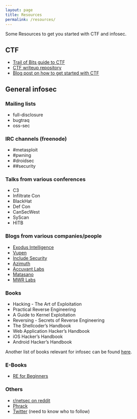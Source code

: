 ```yaml
---
layout: page
title: Resources
permalink: /resources/
---
```


Some Resources to get you started with CTF and infosec.

## CTF
* [Trail of Bits guide to CTF](https://trailofbits.github.io/ctf/)
* [CTF writeup repository](https://github.com/ctfs/write-ups)
* [Blog post on how to get started with CTF](http://www.endgame.com/blog/how-to-get-started-in-ctf.html)

## General infosec

### Mailing lists
- full-disclosure
- bugtraq
- oss-sec

### IRC channels (freenode)
- \#metasploit
- \#pwning
- \#droidsec
- \#\#security

### Talks from various conferences
- C3
- Infiltrate Con
- BlackHat
- Def Con
- CanSecWest
- SyScan
- HITB

### Blogs from various companies/people
- [Exodus Intelligence](http://blog.exodusintel.com/)
- [Vupen](http://www.vupen.com/blog/)
- [Include Security](http://blog.includesecurity.com/)
- [Azimuth](http://blog.azimuthsecurity.com/)
- [Accuvant Labs](http://www.accuvant.com/blog/)
- [Matasano](http://matasano.com/research/)
- [MWR Labs](http://labs.mwrinfosecurity.com/blog)

### Books
- Hacking - The Art of Exploitation
- Practical Reverse Engineering
- A Guide to Kernel Exploitation
- Reversing - Secrets of Reverse Engineering
- The Shellcoder’s Handbook
- Web Application Hacker’s Handbook
- iOS Hacker’s Handbook
- Android Hacker’s Handbook

Another list of books relevant for infosec can be found [here](http://dfir.org/?q=node/8).

### E-Books
- [RE for Beginners](http://yurichev.com/writings/RE_for_beginners-en.pdf)

### Others
- [r/netsec on reddit](http://www.reddit.com/r/netsec/)
- [Phrack](http://www.phrack.org/)
- [Twitter](https://twitter.com) (need to know who to follow)
